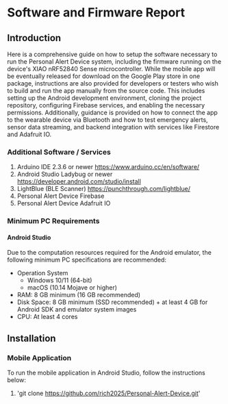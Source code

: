 Software and Firmware Report
=================

## Introduction

Here is a comprehensive guide on how to setup the software necessary to run the Personal Alert Device system, including the firmware running on the device's XIAO nRF52840 Sense microcontroller. While the mobile app will be eventually released for download on the Google Play store in one package, instructions are also provided for developers or testers who wish to build and run the app manually from the source code. This includes setting up the Android development environment, cloning the project repository, configuring Firebase services, and enabling the necessary permissions. Additionally, guidance is provided on how to connect the app to the wearable device via Bluetooth and how to test emergency alerts, sensor data streaming, and backend integration with services like Firestore and Adafruit IO.

### Additional Software / Services

1. Arduino IDE 2.3.6 or newer https://www.arduino.cc/en/software/
2. Android Studio Ladybug or newer https://developer.android.com/studio/install
3. LightBlue (BLE Scanner) https://punchthrough.com/lightblue/
4. Personal Alert Device Firebase
5. Personal Alert Device Adafruit IO 

### Minimum PC Requirements

#### Android Studio
Due to the computation resources required for the Android emulator, the following minimum PC specifications are recommended:
* Operation System
  - Windows 10/11 (64-bit)
  - macOS (10.14 Mojave or higher)
* RAM: 8 GB minimum (16 GB recommended)
* Disk Space: 8 GB minimum (SSD recommended) + at least 4 GB for Android SDK and emulator system images
* CPU: At least 4 cores

## Installation

### Mobile Application

To run the mobile application in Android Studio, follow the instructions below:

1. 'git clone https://github.com/rich2025/Personal-Alert-Device.git'








